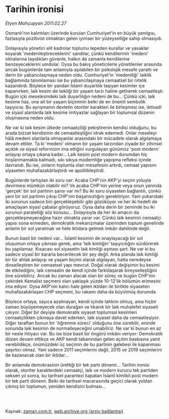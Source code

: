 # Tarihin ironisi

*Etyen Mahçupyan 2011.02.27*

<td class="columnist-detail">
<p>Osmanlı'nın kalıntıları üzerinde kurulan Cumhuriyet'in en büyük yanılgısı, fazlasıyla pozitivist olmaktan gelen iyimser bir yüzeyselliğe sahip olmasıydı.</p>
<p>
<div id="haberMetinDiv">
<p>Dolayısıyla yönetici elit kadrolar toplumu tepeden kurallar ve yasaklar koyarak 'medenileştireceklerini' sandılar, çünkü kendilerinin 'medeni' olmalarına taşıdıkları güvenle, halkın da zamanla kendilerine benzeyeceklerini umdular. Oysa bu bakış yöneticilerle yönetilenler arasında ancak bugünlerde tam anlamıyla aşılabilen bir psikolojik mesafe yarattı ve derin bir yabancılaşmaya neden oldu. Cumhuriyet'in 'medeniliği' laiklik bağlamında tanımlaması ise bu yabancılaşmaya cemaatsel bir nitelik kazandırdı. Böylece bir yandan İslamî duyarlılık taşıyan kesimler içe kapanırken, laik kesim de laikliği bir yaşam tarzı haline getirerek cemaatleşti. Bugün içki meselesindeki laik duyarlılığın nedeni de bu... Çünkü içki, laik kesime has, ona ait bir yaşam biçiminin belki de en önemli sembolik taşıyıcısı. Bu ayrışmanın devletin otoriter karakteri ile birleşmesi ise, iktisadî ve siyasî alanlarda laik kesime imtiyazlar sağlayan bir toplumsal düzenin oluşmasına neden oldu.
<p>Ne var ki laik kesim ülkede cemaatçiliği pekiştirenin kendisi olduğunu, bu arada bizzat kendisinin de cemaatleştiğini idrak edemedi. Onlar meseleyi hâlâ medeni olanlarla olmayanlar arasındaki bir mücadele olarak algılamaya devam ettiler. Ta ki 'medeni' olmanın bir yaşam tarzından ziyade bir zihinsel açıklık ve siyasî reformizm ima ettiğini vurgulayan günümüz 'post modern' anlayışı ortaya çıkana kadar... Laik kesim post modern durumdan hiç hoşlanmamakla kalmadı, sıkı sıkıya modernliğe yapışma refleksi içinde davrandı. Bu ise, onların toplumla olan mesafesini artırdı, cemaat yapısını siyaseten muhafazakârlaştırdı ve apolitikleştirdi.
<p>Bugünlerde tartışılan iki soru var: Acaba CHP'nin AKP'yi seçim yoluyla devirmesi mümkün olabilir mi? Ve acaba CHP'nin yerine veya onun yanında 'gerçek' bir sol partinin şansı var mı? Bu iki soru siyaseten bağlantılı, çünkü yeni bir sol partinin çıkışı CHP'nin başarısızlığını gerektiriyor. Yani yukarıdaki iki sorunun sadece biri gerçekleşebilir gibi gözüküyor ve her iki hedefi de amaçlayan siyasî çabalar görüyoruz. Oysa daha derin bir zeminde bu iki sorunun paralelliği söz konusu... Dolayısıyla da her iki amacın da gerçekleşmeyeceğine hazır olmakta yarar var. Çünkü laik kesimin cemaatçi yapısı sona ermeden, demokratik mekanizmalar üzerinden toplum genelinde anlamlı bir sol yaratmak ve hele iktidara gelmek imkân dahilinde değil.
<p>Bunun basit bir nedeni var... İslamî kesimin de onaylayacağı bir sol oluşumun ortaya çıkması gerek, ama 'laik kimliğin' taşıyıcılığını sürdürerek bu yapılamaz. Kısacası sol siyasetin laik kimliği aşması şart. Ne var ki bu sadece siyasî bir kararla becerilecek bir şey değil. Arka planda laik kimliği bir tür ahlak anlayışı ve yaşam biçimi olarak algılayan, hatta neredeyse dinselleştiren bir cemaatsel yapı mevcut. Doğal olarak değişimin bu kesimi de etkilediğini, laik cemaatin de kendi içinde farklılaşarak bireyselleştiğini öne sürebiliriz. Ancak bu zaman alacak olan bir süreç ve bugün CHP'nin çekirdek Kemalist seçmeni olan yaklaşık yüzde 10-12'lik bölümün erimesini ima ediyor. Oysa AKP'nin kalıcı hale gelen iktidarı ile birlikte siyaseten muhafazakârlaşan CHP seçmeni, bu rakamı daha da büyütmüş durumda.
<p>Böylece ortaya, sayıca azalmayan, kendi içinde tahkim olmuş, ama hiçbir zaman büyüyemeyecek olan durağan ve tıkanık bir laik muhalefet siyaseti çıkıyor. Diğer bir deyişle demokratik siyaset toplumsal kesimleri cemaatçilikten çıkmaya davet ederken, laik siyaset daha da cemaatleşiyor. Diğer taraftan bunun bir 'öğrenme süreci' olduğunu öne sürebilir, eninde sonunda laik kesimin de normalleşeceğini umabiliriz. Ne var ki bunun en az bir nesle ihtiyacı var. Bu ise bize basit bir öngörü imkânı veriyor: Demokratik düzen devam ettikçe ve AKP kendi tabanından gelen açılım baskısına yanıt verebildikçe, önümüzdeki üç seçimin de bu partinin galebesi ile kapanması şaşırtıcı olmaz. Yani sadece 2011 seçimlerini değil, 2015 ve 2019 seçimlerini de kazanacak olan bir iktidar...
<p>Bir anlamda demokrasinin ürettiği bir tek parti dönemi... Tarihin ironisi olarak, otoriter karakterdeki cemaatçi, laik ve modern kurucu tek partiden seksen yıl sonra, bu tarihsel parantezi kapatan İslamî kimlikli post modern bir tek parti dönemi. Belki de tarihsel macerasında geçici olarak yoldan çıkmış bir toplumun, yeniden kendisini bulması... </p></p></p></p></p></p></div>
</p>


<p><br>
		 </br></p></td>

Kaynak: [zaman.com.tr](http://zaman.com.tr/yazar.do?yazino=1099681), [web.archive.org (arşiv bağlantısı)](http://web.archive.org/web/20120316071055/http://www.zaman.com.tr:80/yazar.do?yazino=1099681)
